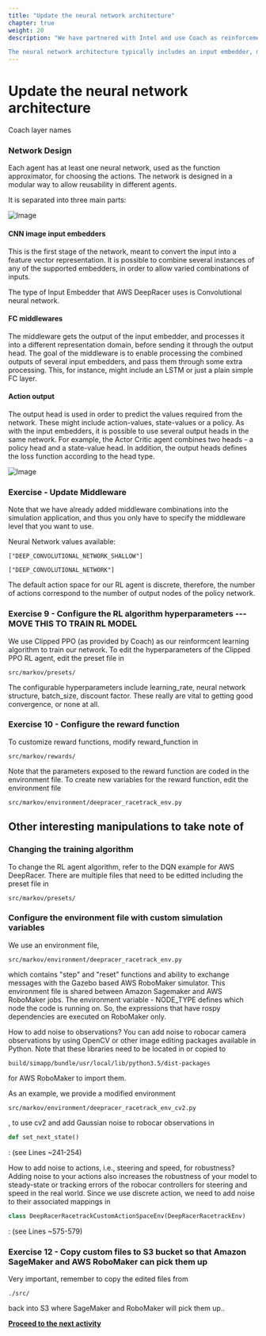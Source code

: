 ```yaml
---
title: "Update the neural network architecture"
chapter: true
weight: 20
description: "We have partnered with Intel and use Coach as reinforcement learning framework. Furthermore, we are using Tensorflow as our deep learning framework.

The neural network architecture typically includes an input embedder, middleware, and an output head, see descriptions here. In this section we are interested in changing the middleware."
---
```


# Update the neural network architecture



Coach layer names

### Network Design
Each agent has at least one neural network, used as the function approximator, for choosing the actions. The network is designed in a modular way to allow reusability in different agents. 

It is separated into three main parts:

![Image](/images/400workshop/coachnames.png)

#### CNN image input embedders 
This is the first stage of the network, meant to convert the input into a feature vector representation. It is possible to combine several instances of any of the supported embedders, in order to allow varied combinations of inputs.

The type of Input Embedder that AWS DeepRacer uses is Convolutional neural network.

#### FC middlewares 
The middleware gets the output of the input embedder, and processes it into a different representation domain, before sending it through the output head. The goal of the middleware is to enable processing the combined outputs of several input embedders, and pass them through some extra processing. This, for instance, might include an LSTM or just a plain simple FC layer.

#### Action output
The output head is used in order to predict the values required from the network. These might include action-values, state-values or a policy. As with the input embedders, it is possible to use several output heads in the same network. For example, the Actor Critic agent combines two heads - a policy head and a state-value head. In addition, the output heads defines the loss function according to the head type.



![Image](/images/400workshop/coachlayerpresets.png)




### Exercise  - Update Middleware

Note that we have already added middleware combinations into the simulation application, and thus you only have to specify the middleware level that you want to use. 

Neural Network values available:

`["DEEP_CONVOLUTIONAL_NETWORK_SHALLOW"]`

`["DEEP_CONVOLUTIONAL_NETWORK"]`














The default action space for our RL agent is discrete, therefore, the number of actions correspond to the number of output nodes of the policy network.


### Exercise 9 - Configure the RL algorithm hyperparameters  --- MOVE THIS TO TRAIN RL MODEL

We use Clipped PPO (as provided by Coach) as our reinformcent learning algorithm to train our network. 
To edit the hyperparameters of the Clipped PPO RL agent, edit the preset file in 
```
src/markov/presets/
```
 The configurable hyperparameters include learning_rate, neural network structure, batch_size, discount factor. These really are vital to getting good convergence, or none at all.

### Exercise 10 - Configure the reward function

To customize reward functions, modify reward_function in 
```
src/markov/rewards/ 
```
Note that the parameters exposed to the reward function are coded in the environment file. 
To create new variables for the reward function, edit the environment file

`src/markov/environment/deepracer_racetrack_env.py`



## Other interesting manipulations to take note of

### Changing the training algorithm
To change the RL agent algorithm, refer to the DQN example for AWS DeepRacer. There are multiple files that need to be editted including the preset file in 
```
src/markov/presets/
```
### Configure the environment file with custom simulation variables
We use an environment file, 

`src/markov/environment/deepracer_racetrack_env.py` 

which contains "step" and "reset" functions and ability to exchange messages with the Gazebo based AWS RoboMaker simulator. This environment file is shared between Amazon Sagemaker and AWS RoboMaker jobs. 
The environment variable - NODE_TYPE defines which node the code is running on. So, the expressions that have rospy dependencies are executed on RoboMaker only.

How to add noise to observations?
You can add noise to robocar camera observations by using OpenCV or other image editing packages available in Python. Note that these libraries need to be located in or copied to 
```
build/simapp/bundle/usr/local/lib/python3.5/dist-packages 
```
for AWS RoboMaker to import them.

As an example, we provide a modified environment 

`src/markov/environment/deepracer_racetrack_env_cv2.py`

, to use cv2 and add Gaussian noise to robocar observations in 
```python 
def set_next_state()
```
: (see Lines ~241-254)

How to add noise to actions, i.e., steering and speed, for robustness?
Adding noise to your actions also increases the robustness of your model to steady-state or tracking errors of the robocar controllers for steering and speed in the real world. Since we use discrete action, we need to add noise to their associated mappings in 
```python
class DeepRacerRacetrackCustomActionSpaceEnv(DeepRacerRacetrackEnv)
```
: (see Lines ~575-579)

### Exercise 12 - Copy custom files to S3 bucket so that Amazon SageMaker and AWS RoboMaker can pick them up

Very important, remember to copy the edited files from 
```
./src/ 
```
back into S3 where SageMaker and RoboMaker will pick them up..

**[Proceed to the next activity](../starttraining/)**
